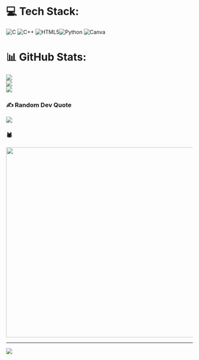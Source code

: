

# 💻 Tech Stack:
![C](https://img.shields.io/badge/c-%2300599C.svg?style=for-the-badge&logo=c&logoColor=white) ![C++](https://img.shields.io/badge/c++-%2300599C.svg?style=for-the-badge&logo=c%2B%2B&logoColor=white) ![HTML5](https://img.shields.io/badge/html5-%23E34F26.svg?style=for-the-badge&logo=html5&logoColor=white)![Python](https://img.shields.io/badge/python-3670A0?style=for-the-badge&logo=python&logoColor=ffdd54)  ![Canva](https://img.shields.io/badge/Canva-%2300C4CC.svg?style=for-the-badge&logo=Canva&logoColor=white) 
# 📊 GitHub Stats:
![](https://github-readme-stats.vercel.app/api?username=Om-Pandey711&theme=tokyonight&hide_border=false&include_all_commits=false&count_private=false)<br/>
![](https://github-readme-streak-stats.herokuapp.com/?user=Om-Pandey711&theme=tokyonight&hide_border=false)<br/>
![](https://github-readme-stats.vercel.app/api/top-langs/?username=Om-Pandey711&theme=tokyonight&hide_border=false&include_all_commits=false&count_private=false&layout=compact)

### ✍️ Random Dev Quote
![](https://quotes-github-readme.vercel.app/api?type=horizontal&theme=radical)

### 🕷 ###
<img src="https://blogger.googleusercontent.com/img/b/R29vZ2xl/AVvXsEjXJRdzHTE-x9VaF-C7s42fErRf34k8-mPuGUUaPKGfN88Dp_knSOOrVDPmQQcHHRWUvskX6ZWBRLDe-qNemDt2jUAR5KNyNZqTQ55RMGlX9tosAUVdWKdYAaJKM3Rd7pz9xqx0_UtjLlM/s1600/Emblem_of_India.gif" width="512px"/>

---
[![](https://visitcount.itsvg.in/api?id=shanpandit&icon=0&color=2)](https://visitcount.itsvg.in)

<!-- Proudly created with GPRM ( https://gprm.itsvg.in ) -->
